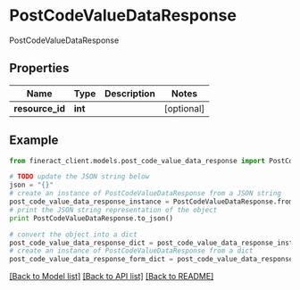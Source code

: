 # PostCodeValueDataResponse

PostCodeValueDataResponse

## Properties

Name | Type | Description | Notes
------------ | ------------- | ------------- | -------------
**resource_id** | **int** |  | [optional] 

## Example

```python
from fineract_client.models.post_code_value_data_response import PostCodeValueDataResponse

# TODO update the JSON string below
json = "{}"
# create an instance of PostCodeValueDataResponse from a JSON string
post_code_value_data_response_instance = PostCodeValueDataResponse.from_json(json)
# print the JSON string representation of the object
print PostCodeValueDataResponse.to_json()

# convert the object into a dict
post_code_value_data_response_dict = post_code_value_data_response_instance.to_dict()
# create an instance of PostCodeValueDataResponse from a dict
post_code_value_data_response_form_dict = post_code_value_data_response.from_dict(post_code_value_data_response_dict)
```
[[Back to Model list]](../README.md#documentation-for-models) [[Back to API list]](../README.md#documentation-for-api-endpoints) [[Back to README]](../README.md)


